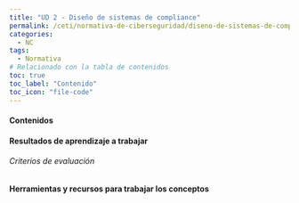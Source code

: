```yaml
---
title: "UD 2 - Diseño de sistemas de compliance"
permalink: /ceti/normativa-de-ciberseguridad/diseno-de-sistemas-de-compliance
categories:
  - NC
tags:
  - Normativa
# Relacionado con la tabla de contenidos
toc: true
toc_label: "Contenido"
toc_icon: "file-code"
---
```


#### Contenidos

#### Resultados de aprendizaje a trabajar

###### Criterios de evaluación

#### Herramientas y recursos para trabajar los conceptos
